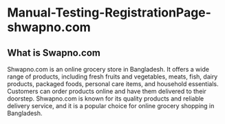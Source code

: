# Manual-Testing-RegistrationPage-shwapno.com
## What is Swapno.com
Shwapno.com is an online grocery store in Bangladesh. It offers a wide range of products, including fresh fruits and vegetables, meats, fish, dairy products, packaged foods, personal care items, and household essentials. 
Customers can order products online and have them delivered to their doorstep. Shwapno.com is known for its quality products and reliable delivery service, and it is a popular choice for online grocery shopping in Bangladesh.
